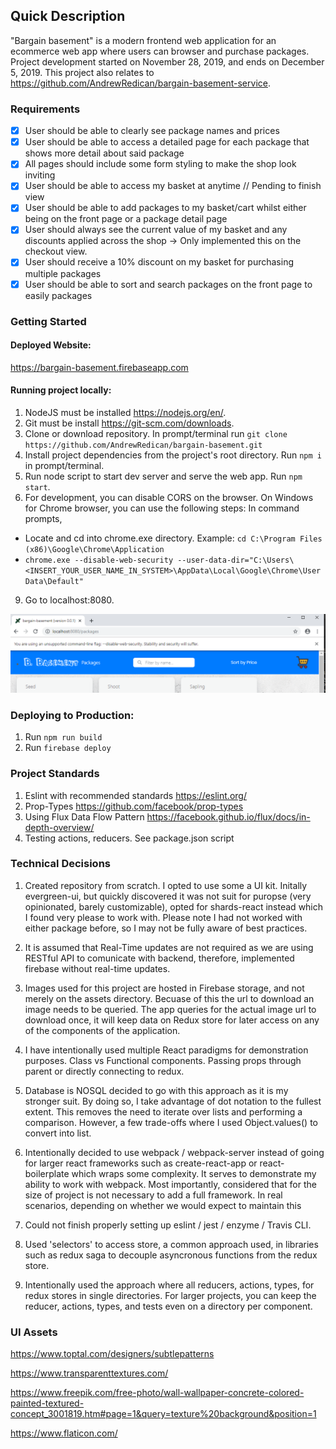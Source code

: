## Quick Description

"Bargain basement" is a modern frontend web application for an ecommerce web app where users can browser and purchase packages. Project development started on November 28, 2019, and ends on December 5, 2019. This project also relates to https://github.com/AndrewRedican/bargain-basement-service.

### Requirements

- [x] User should be able to clearly see package names and prices
- [x] User should be able to access a detailed page for each package that shows more detail about said package
- [x] All pages should include some form styling to make the shop look inviting
- [x] User should be able to access my basket at anytime // Pending to finish view
- [x] User should be able to add packages to my basket/cart whilst either being on the front page or a package detail page
- [x] User should always see the current value of my basket and any discounts applied across the shop
      -> Only implemented this on the checkout view.
- [x] User should receive a 10% discount on my basket for purchasing multiple packages
- [x] User should be able to sort and search packages on the front page to easily packages

### Getting Started

#### Deployed Website:

https://bargain-basement.firebaseapp.com

#### Running project locally:

1. NodeJS must be installed https://nodejs.org/en/.
2. Git must be install https://git-scm.com/downloads.
3. Clone or download repository. In prompt/terminal run `git clone https://github.com/AndrewRedican/bargain-basement.git`
4. Install project dependencies from the project's root directory. Run `npm i` in prompt/terminal.
5. Run node script to start dev server and serve the web app. Run `npm start`.
6. For development, you can disable CORS on the browser. On Windows for Chrome browser, you can use the following steps: In command prompts,

- Locate and cd into chrome.exe directory. Example: `cd C:\Program Files (x86)\Google\Chrome\Application`
- `chrome.exe --disable-web-security --user-data-dir="C:\Users\<INSERT_YOUR_USER_NAME_IN_SYSTEM>\AppData\Local\Google\Chrome\User Data\Default"`

9. Go to localhost:8080.

![image info](./docs/images/chromeCorsDisabled.PNG)

### Deploying to Production:

1. Run `npm run build`
2. Run `firebase deploy`

### Project Standards

1. Eslint with recommended standards https://eslint.org/
2. Prop-Types https://github.com/facebook/prop-types
3. Using Flux Data Flow Pattern https://facebook.github.io/flux/docs/in-depth-overview/
4. Testing actions, reducers. See package.json script

### Technical Decisions

1. Created repository from scratch. I opted to use some a UI kit. Initally evergreen-ui, but quickly discovered it was not suit for puropse (very opinionated, barely customizable), opted for shards-react instead which I found very please to work with. Please note I had not worked with either package before, so I may not be fully aware of best practices.

2. It is assumed that Real-Time updates are not required as we are using RESTful API to comunicate with backend, therefore, implemented firebase without real-time updates.

3. Images used for this project are hosted in Firebase storage, and not merely on the assets directory. Becuase of this the url to download an image needs to be queried. The app queries for the actual image url to download once, it will keep data on Redux store for later access on any of the components of the application.

4. I have intentionally used multiple React paradigms for demonstration purposes. Class vs Functional components. Passing props through parent or directly connecting to redux.

5. Database is NOSQL decided to go with this approach as it is my stronger suit. By doing so, I take advantage of dot notation to the fullest extent. This removes the need to iterate over lists and performing a comparison. However, a few trade-offs where I used Object.values() to convert into list.

6. Intentionally decided to use webpack / webpack-server instead of going for larger react frameworks such as create-react-app or react-boilerplate which wraps some complexity. It serves to demonstrate my ability to work with webpack. Most importantly, considered that for the size of project is not necessary to add a full framework. In real scenarios, depending on whether we would expect to maintain this

7. Could not finish properly setting up eslint / jest / enzyme / Travis CLI.

8. Used 'selectors' to access store, a common approach used, in libraries such as redux saga to decouple asyncronous functions from the redux store.

9. Intentionally used the approach where all reducers, actions, types, for redux stores in single directories. For larger projects, you can keep the reducer, actions, types, and tests even on a directory per component.

### UI Assets

https://www.toptal.com/designers/subtlepatterns

https://www.transparenttextures.com/

https://www.freepik.com/free-photo/wall-wallpaper-concrete-colored-painted-textured-concept_3001819.htm#page=1&query=texture%20background&position=1

https://www.flaticon.com/
